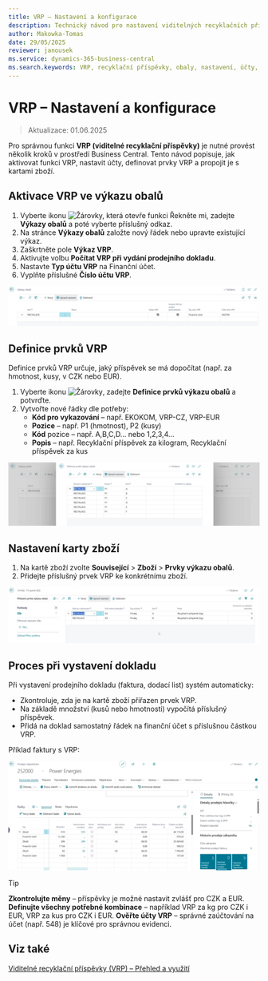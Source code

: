 ```yaml
---
title: VRP – Nastavení a konfigurace
description: Technický návod pro nastavení viditelných recyklačních příspěvků (VRP) v Business Central
author: Makowka-Tomas
date: 29/05/2025
reviewer: janousek
ms.service: dynamics-365-business-central
ms.search.keywords: VRP, recyklační příspěvky, obaly, nastavení, účty, Business Central
---
```


# VRP – Nastavení a konfigurace

> Aktualizace: 01.06.2025

Pro správnou funkci **VRP (viditelné recyklační příspěvky)** je nutné provést několik kroků v prostředí Business Central. Tento návod popisuje, jak aktivovat funkci VRP, nastavit účty, definovat prvky VRP a propojit je s kartami zboží.

## Aktivace VRP ve výkazu obalů

1. Vyberte ikonu ![Žárovky, která otevře funkci Řekněte mi](media/ui-search/search_small.png "Řekněte mi, co chcete dělat"), zadejte **Výkazy obalů** a poté vyberte příslušný odkaz.
2. Na stránce **Výkazy obalů** založte nový řádek nebo upravte existující výkaz.
3. Zaškrtněte pole **Výkaz VRP**.
4. Aktivujte volbu **Počítat VRP při vydání prodejního dokladu**.
5. Nastavte **Typ účtu VRP** na Finanční účet.
6. Vyplňte příslušné **Číslo účtu VRP**.

![Nastavení VRP ve výkazu obalů](media/vrp-setup-vykaz.png)

## Definice prvků VRP

Definice prvků VRP určuje, jaký příspěvek se má dopočítat (např. za hmotnost, kusy, v CZK nebo EUR).

1. Vyberte ikonu ![Žárovky](media/ui-search/search_small.png), zadejte **Definice prvků výkazu obalů** a potvrďte.
2. Vytvořte nové řádky dle potřeby:
   - **Kód pro vykazování** – např. EKOKOM, VRP-CZ, VRP-EUR
   - **Pozice** – např. P1 (hmotnost), P2 (kusy)
   - **Kód** pozice – např. A,B,C,D... nebo 1,2,3,4...
   - **Popis** – např. Recyklační příspěvek za kilogram, Recyklační příspěvek za kus

![Definice prvků VRP](media/vrp-setup-elements.png)

## Nastavení karty zboží

1. Na kartě zboží zvolte **Související** > **Zboží** > **Prvky výkazu obalů**.
2. Přidejte příslušný prvek VRP ke konkrétnímu zboží.

![Prvky VRP na kartě zboží](media/vrp-setup-item-card.png)

## Proces při vystavení dokladu

Při vystavení prodejního dokladu (faktura, dodací list) systém automaticky:

- Zkontroluje, zda je na kartě zboží přiřazen prvek VRP.
- Na základě množství (kusů nebo hmotnosti) vypočítá příslušný příspěvek.
- Přidá na doklad samostatný řádek na finanční účet s příslušnou částkou VRP.

Příklad faktury s VRP:

![Faktura s VRP](media/vrp-doc-example.png)

> [!TIP]
> **Zkontrolujte měny** – příspěvky je možné nastavit zvlášť pro CZK a EUR.
> **Definujte všechny potřebné kombinace** – například VRP za kg pro CZK i EUR, VRP za kus pro CZK i EUR.
> **Ověřte účty VRP** – správné zaúčtování na účet (např. 548) je klíčové pro správnou evidenci.

## Viz také

[Viditelné recyklační příspěvky (VRP) – Přehled a využití](vrp.md)